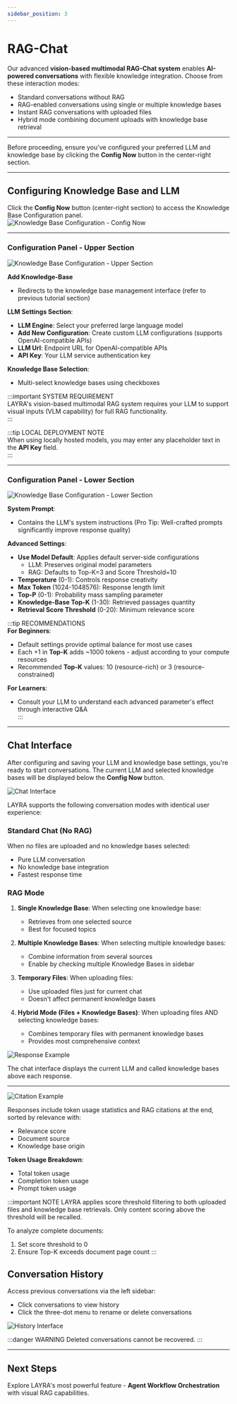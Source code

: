 ```yaml
---
sidebar_position: 3  
---
```


# RAG-Chat

Our advanced **vision-based multimodal RAG-Chat system** enables **AI-powered conversations** with flexible knowledge integration. Choose from these interaction modes:  
- Standard conversations without RAG  
- RAG-enabled conversations using single or multiple knowledge bases  
- Instant RAG conversations with uploaded files  
- Hybrid mode combining document uploads with knowledge base retrieval  

--- 

Before proceeding, ensure you've configured your preferred LLM and knowledge base by clicking the **Config Now** button in the center-right section.  

---

## Configuring Knowledge Base and LLM  

Click the **Config Now** button (center-right section) to access the Knowledge Base Configuration panel.  
![Knowledge Base Configuration - Config Now](./img/Knowledge-Base-Config-Now.png)  

---  

### Configuration Panel - Upper Section  
![Knowledge Base Configuration - Upper Section](./img/Knowledge-Base-Configuration-Upper-Section.png)  

**Add Knowledge-Base**
- Redirects to the knowledge base management interface (refer to previous tutorial section)  

**LLM Settings Section**:  
- **LLM Engine**: Select your preferred large language model  
- **Add New Configuration**: Create custom LLM configurations (supports OpenAI-compatible APIs)  
- **LLM Url**: Endpoint URL for OpenAI-compatible APIs  
- **API Key**: Your LLM service authentication key  

**Knowledge Base Selection**:  
- Multi-select knowledge bases using checkboxes  

:::important SYSTEM REQUIREMENT  
LAYRA's vision-based multimodal RAG system requires your LLM to support visual inputs (VLM capability) for full RAG functionality.  
:::

:::tip LOCAL DEPLOYMENT NOTE  
When using locally hosted models, you may enter any placeholder text in the **API Key** field.  
:::

---  

### Configuration Panel - Lower Section  
![Knowledge Base Configuration - Lower Section](./img/Knowledge-Base-Configuration-Lower-Section.png)  

**System Prompt**:  
- Contains the LLM's system instructions (Pro Tip: Well-crafted prompts significantly improve response quality)  

**Advanced Settings**:  
- **Use Model Default**: Applies default server-side configurations  
  - LLM: Preserves original model parameters  
  - RAG: Defaults to Top-K=3 and Score Threshold=10  
- **Temperature** (0-1): Controls response creativity  
- **Max Token** (1024-1048576): Response length limit  
- **Top-P** (0-1): Probability mass sampling parameter  
- **Knowledge-Base Top-K** (1-30): Retrieved passages quantity  
- **Retrieval Score Threshold** (0-20): Minimum relevance score  

:::tip RECOMMENDATIONS  
**For Beginners**:  
- Default settings provide optimal balance for most use cases  
- Each +1 in **Top-K** adds ~1000 tokens - adjust according to your compute resources  
- Recommended **Top-K** values: 10 (resource-rich) or 3 (resource-constrained)  

**For Learners**:  
- Consult your LLM to understand each advanced parameter's effect through interactive Q&A  
:::  

---

## Chat Interface

After configuring and saving your LLM and knowledge base settings, you're ready to start conversations. The current LLM and selected knowledge bases will be displayed below the **Config Now** button.

![Chat Interface](./img/chat-interface.png)

LAYRA supports the following conversation modes with identical user experience:

### Standard Chat (No RAG)
When no files are uploaded and no knowledge bases selected:
- Pure LLM conversation
- No knowledge base integration
- Fastest response time

### RAG Mode
1. **Single Knowledge Base**:
When selecting one knowledge base:
   - Retrieves from one selected source
   - Best for focused topics

2. **Multiple Knowledge Bases**:
When selecting multiple knowledge bases:
   - Combine information from several sources
   - Enable by checking multiple Knowledge Bases in sidebar

3. **Temporary Files**:
When uploading files:
   - Use uploaded files just for current chat
   - Doesn't affect permanent knowledge bases

4. **Hybrid Mode (Files + Knowledge Bases)**:
When uploading files AND selecting knowledge bases:
   - Combines temporary files with permanent knowledge bases
   - Provides most comprehensive context

![Response Example](./img/response-example.png)

The chat interface displays the current LLM and called knowledge bases above each response.

---

![Citation Example](./img/citation-example.png)

Responses include token usage statistics and RAG citations at the end, sorted by relevance with:
- Relevance score
- Document source
- Knowledge base origin

**Token Usage Breakdown**:
- Total token usage
- Completion token usage
- Prompt token usage


:::important NOTE
LAYRA applies score threshold filtering to both uploaded files and knowledge base retrievals. Only content scoring above the threshold will be recalled. 

To analyze complete documents:
1. Set score threshold to 0
2. Ensure Top-K exceeds document page count
:::

## Conversation History

Access previous conversations via the left sidebar:
- Click conversations to view history
- Click the three-dot menu to rename or delete conversations

![History Interface](./img/history-interface.png)

:::danger WARNING
Deleted conversations cannot be recovered.
:::

---

## Next Steps
Explore LAYRA's most powerful feature - **Agent Workflow Orchestration** with visual RAG capabilities.
